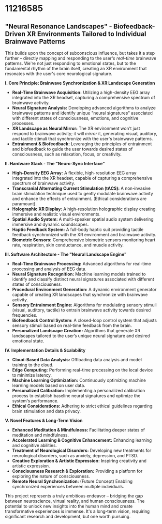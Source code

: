 # 11216585

## "Neural Resonance Landscapes" - Biofeedback-Driven XR Environments Tailored to Individual Brainwave Patterns

This builds upon the concept of subconscious influence, but takes it a step further – directly mapping and responding to the user's *real-time* brainwave patterns. We're not just responding to emotional states, but to the fundamental rhythm of the brain itself, creating an XR environment that resonates with the user's core neurological signature.

**I. Core Principle: Brainwave Synchronization & XR Landscape Generation**

*   **Real-Time Brainwave Acquisition:** Utilizing a high-density EEG array integrated into the XR headset, capturing a comprehensive spectrum of brainwave activity.
*   **Neural Signature Analysis:** Developing advanced algorithms to analyze brainwave patterns and identify unique "neural signatures" associated with different states of consciousness, emotions, and cognitive processes.
*   **XR Landscape as Neural Mirror:** The XR environment won't just respond to brainwave activity; it will *mirror* it, generating visual, auditory, and tactile stimuli that synchronize with the user's brainwave patterns.
*   **Entrainment & Biofeedback:** Leveraging the principles of entrainment and biofeedback to guide the user towards desired states of consciousness, such as relaxation, focus, or creativity.

**II. Hardware Stack - The "Neuro-Sync Interface"**

*   **High-Density EEG Array:** A flexible, high-resolution EEG array integrated into the XR headset, capable of capturing a comprehensive spectrum of brainwave activity.
*   **Transcranial Alternating Current Stimulation (tACS):** A non-invasive brain stimulation technique used to gently modulate brainwave activity and enhance the effects of entrainment. (Ethical considerations are paramount).
*   **Holographic XR Display:** A high-resolution holographic display creating immersive and realistic visual environments.
*   **Spatial Audio System:** A multi-speaker spatial audio system delivering immersive and dynamic soundscapes.
*   **Haptic Feedback System:** A full-body haptic suit providing tactile feedback synchronized with the XR environment and brainwave activity.
*   **Biometric Sensors:** Comprehensive biometric sensors monitoring heart rate, respiration, skin conductance, and muscle activity.

**III. Software Architecture - The "Neural Landscape Engine"**

*   **Real-Time Brainwave Processing:** Advanced algorithms for real-time processing and analysis of EEG data.
*   **Neural Signature Recognition:** Machine learning models trained to identify and classify distinct neural signatures associated with different states of consciousness.
*   **Procedural Environment Generation:** A dynamic environment generator capable of creating XR landscapes that synchronize with brainwave activity.
*   **Sensory Entrainment Engine:** Algorithms for modulating sensory stimuli (visual, auditory, tactile) to entrain brainwave activity towards desired frequencies.
*   **Biofeedback Control System:** A closed-loop control system that adjusts sensory stimuli based on real-time feedback from the brain.
*   **Personalized Landscape Creation:** Algorithms that generate XR landscapes tailored to the user’s unique neural signature and desired emotional state.

**IV. Implementation Details & Scalability**

*   **Cloud-Based Data Analysis:** Offloading data analysis and model training to the cloud.
*   **Edge Computing:** Performing real-time processing on the local device to minimize latency.
*   **Machine Learning Optimization:** Continuously optimizing machine learning models based on user data.
*   **Personalized Calibration:** Implementing a personalized calibration process to establish baseline neural signatures and optimize the system's performance.
*   **Ethical Considerations:** Adhering to strict ethical guidelines regarding brain stimulation and data privacy.

**V. Novel Features & Long-Term Vision**

*   **Enhanced Meditation & Mindfulness:** Facilitating deeper states of meditation and mindfulness.
*   **Accelerated Learning & Cognitive Enhancement:** Enhancing learning and cognitive abilities.
*   **Treatment of Neurological Disorders:** Developing new treatments for neurological disorders, such as anxiety, depression, and PTSD.
*   **Creative Exploration & Artistic Expression:** Inspiring creativity and artistic expression.
*   **Consciousness Research & Exploration:** Providing a platform for exploring the nature of consciousness.
*   **Remote Neural Synchronization:** (Future Concept) Enabling synchronized experiences between multiple individuals.

This project represents a truly ambitious endeavor – bridging the gap between neuroscience, virtual reality, and human consciousness. The potential to unlock new insights into the human mind and create transformative experiences is immense. It's a long-term vision, requiring significant research and development, but one worth pursuing.